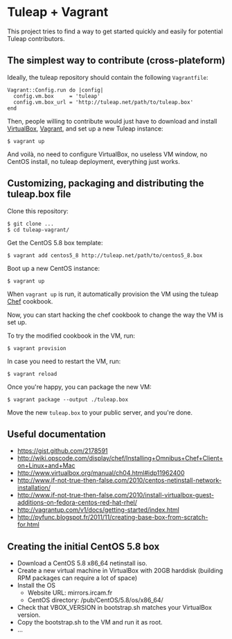 # Tuleap + Vagrant

This project tries to find a way to get started quickly and easily for
potential Tuleap contributors.


## The simplest way to contribute (cross-plateform)

Ideally, the tuleap repository should contain the following `Vagrantfile`:

    Vagrant::Config.run do |config|
      config.vm.box     = 'tuleap'
      config.vm.box_url = 'http://tuleap.net/path/to/tuleap.box'
    end

Then, people willing to contribute would just have to download and install
[VirtualBox][1], [Vagrant][2], and set up a new Tuleap instance:

    $ vagrant up
    
And voilà, no need to configure VirtualBox, no useless VM window, no
CentOS install, no tuleap deployment, everything just works.


## Customizing, packaging and distributing the tuleap.box file

Clone this repository:

    $ git clone ...
    $ cd tuleap-vagrant/

Get the CentOS 5.8 box template:

    $ vagrant add centos5_8 http://tuleap.net/path/to/centos5_8.box

Boot up a new CentOS instance:

    $ vagrant up

When `vagrant up` is run, it automatically provision the VM using the
tuleap [Chef][3] cookbook.

Now, you can start hacking the chef cookbook to change the way the VM is set
up.

To try the modified cookbook in the VM, run:

    $ vagrant provision

In case you need to restart the VM, run:

    $ vagrant reload

Once you're happy, you can package the new VM:

    $ vagrant package --output ./tuleap.box

Move the new `tuleap.box` to your public server, and you're done.


## Useful documentation

- https://gist.github.com/2178591
- http://wiki.opscode.com/display/chef/Installing+Omnibus+Chef+Client+on+Linux+and+Mac
- http://www.virtualbox.org/manual/ch04.html#idp11962400
- http://www.if-not-true-then-false.com/2010/centos-netinstall-network-installation/
- http://www.if-not-true-then-false.com/2010/install-virtualbox-guest-additions-on-fedora-centos-red-hat-rhel/
- http://vagrantup.com/v1/docs/getting-started/index.html
- http://pyfunc.blogspot.fr/2011/11/creating-base-box-from-scratch-for.html

[1]: http://www.virtualbox.org/
[2]: http://vagrantup.com/
[3]: http://www.opscode.com/chef/

## Creating the initial CentOS 5.8 box

- Download a CentOS 5.8 x86_64 netinstall iso.
- Create a new virtual machine in VirtualBox with 20GB harddisk (building RPM packages can require a lot of space)
- Install the OS
  * Website URL: mirrors.ircam.fr
  * CentOS directory: /pub/CentOS/5.8/os/x86_64/
- Check that VBOX_VERSION in bootstrap.sh matches your VirtualBox version.
- Copy the bootstrap.sh to the VM and run it as root.
- ...
